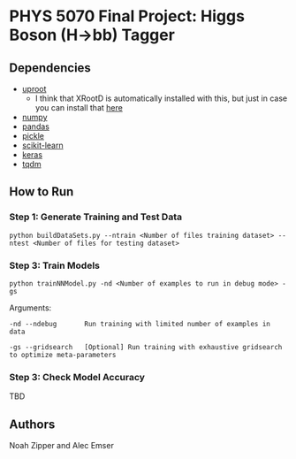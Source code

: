 # PHYS 5070 Final Project: Higgs Boson (H->bb) Tagger

## Dependencies
- [uproot](https://uproot.readthedocs.io/en/latest/index.html#)
  - I think that XRootD is automatically installed with this, but just in case you can install that [here](https://pypi.org/project/xrootd/)
- [numpy](https://numpy.org/)
- [pandas](https://pandas.pydata.org/)
- [pickle](https://docs.python.org/3/library/pickle.html)
- [scikit-learn](https://scikit-learn.org/stable/index.html)
- [keras](https://keras.io/)
- [tqdm](https://github.com/tqdm/tqdm)

## How to Run

### Step 1: Generate Training and Test Data
```shell
python buildDataSets.py --ntrain <Number of files training dataset> --ntest <Number of files for testing dataset>
```
### Step 3: Train Models
```shell
python trainNNModel.py -nd <Number of examples to run in debug mode> -gs 
```
Arguments:
```
-nd --ndebug       Run training with limited number of examples in data 

-gs --gridsearch   [Optional] Run training with exhaustive gridsearch to optimize meta-parameters

```
### Step 3: Check Model Accuracy
TBD

## Authors
Noah Zipper and Alec Emser